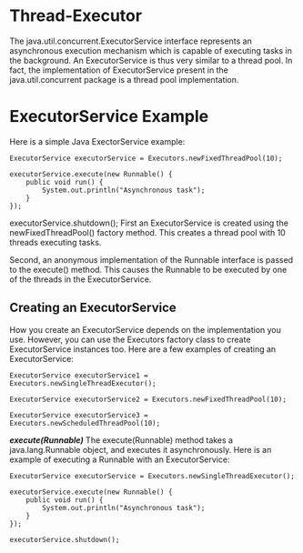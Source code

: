 # Thread-Executor

The java.util.concurrent.ExecutorService interface represents an asynchronous execution mechanism which is capable of executing tasks in the background. An ExecutorService is thus very similar to a thread pool. In fact, the implementation of ExecutorService present in the java.util.concurrent package is a thread pool implementation.

# ExecutorService Example

Here is a simple Java ExectorService example:
```
ExecutorService executorService = Executors.newFixedThreadPool(10);

executorService.execute(new Runnable() {
    public void run() {
        System.out.println("Asynchronous task");
    }
});
```
executorService.shutdown();
First an ExecutorService is created using the newFixedThreadPool() factory method. This creates a thread pool with 10 threads executing tasks.

Second, an anonymous implementation of the Runnable interface is passed to the execute() method. This causes the Runnable to be executed by one of the threads in the ExecutorService.

## Creating an ExecutorService
How you create an ExecutorService depends on the implementation you use. However, you can use the Executors factory class to create ExecutorService instances too. Here are a few examples of creating an ExecutorService:
```
ExecutorService executorService1 = Executors.newSingleThreadExecutor();

ExecutorService executorService2 = Executors.newFixedThreadPool(10);

ExecutorService executorService3 = Executors.newScheduledThreadPool(10);
```

***execute(Runnable)***
The execute(Runnable) method takes a java.lang.Runnable object, and executes it asynchronously. Here is an example of executing a Runnable with an ExecutorService:
```
ExecutorService executorService = Executors.newSingleThreadExecutor();

executorService.execute(new Runnable() {
    public void run() {
        System.out.println("Asynchronous task");
    }
});

executorService.shutdown();
```


